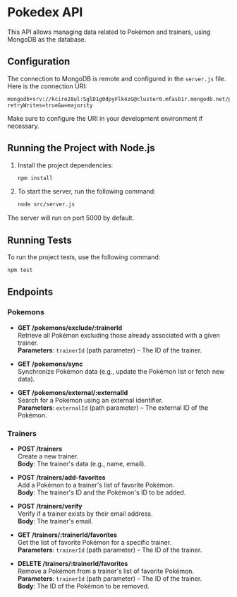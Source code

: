 # Pokedex API

This API allows managing data related to Pokémon and trainers, using MongoDB as the database.

## Configuration

The connection to MongoDB is remote and configured in the `server.js` file. Here is the connection URI:

```
mongodb+srv://kcire28ul:SglD1g0dpyFlk4zG@cluster0.mfasb1r.mongodb.net/pokedex?retryWrites=true&w=majority
```

Make sure to configure the URI in your development environment if necessary.

## Running the Project with Node.js

1. Install the project dependencies:
   ```bash
   npm install
   ```

2. To start the server, run the following command:
   ```bash
   node src/server.js
   ```

The server will run on port 5000 by default.

## Running Tests

To run the project tests, use the following command:
```bash
npm test
```

## Endpoints

### Pokemons

- **GET /pokemons/exclude/:trainerId**  
  Retrieve all Pokémon excluding those already associated with a given trainer.  
  **Parameters**: `trainerId` (path parameter) – The ID of the trainer.

- **GET /pokemons/sync**  
  Synchronize Pokémon data (e.g., update the Pokémon list or fetch new data).

- **GET /pokemons/external/:externalId**  
  Search for a Pokémon using an external identifier.  
  **Parameters**: `externalId` (path parameter) – The external ID of the Pokémon.

### Trainers

- **POST /trainers**  
  Create a new trainer.  
  **Body**: The trainer's data (e.g., name, email).

- **POST /trainers/add-favorites**  
  Add a Pokémon to a trainer's list of favorite Pokémon.  
  **Body**: The trainer's ID and the Pokémon's ID to be added.

- **POST /trainers/verify**  
  Verify if a trainer exists by their email address.  
  **Body**: The trainer's email.

- **GET /trainers/:trainerId/favorites**  
  Get the list of favorite Pokémon for a specific trainer.  
  **Parameters**: `trainerId` (path parameter) – The ID of the trainer.

- **DELETE /trainers/:trainerId/favorites**  
  Remove a Pokémon from a trainer's list of favorite Pokémon.  
  **Parameters**: `trainerId` (path parameter) – The ID of the trainer.  
  **Body**: The ID of the Pokémon to be removed.

